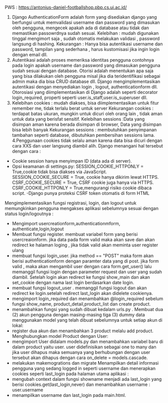 PWS : https://antonius-daniel-footballshop.pbp.cs.ui.ac.id/

1. Django AuthenticationForm adalah form yang disediakan django yang berfungsi untuk memvalidasi username dan password yang dimasukan oleh pengguna, mengecek apakah ada di database atau tidak dan memastikan passowrdnya sudah sesuai.
   Kelebihan : mudah digunakan tinggal mengimort saja , sudah otomatis melakukan validasi , password langsung di hashing.
   Kekurangan : Hanya bisa autentikasi username dan password, tampilan yang sederhana , harus kustomisasi jika ingin login dengan email dll.
2. Autentikasi adalah proses memeriksa identitas pengguna contohnya pada login apakah username dan password yang dimasukan pengguna sudah sesuai dengan database. Otorisi adalah menentukan apa saja yang bisa dilakukan oleh pengguna misal jika dia teridentifikasi sebagai admin maka dia bisa CRUD database dll. Django mengimplementasikan autentikasi dengan menyediakan login , logout, authenticationform dll. Otorosiasi yang diimplementasikan di Django adalah seperti decorator login_required, properti seperti user.is_staff,user.is_superuser dll.
3. Kelebihan cookies : mudah diakses, bisa diimplementasikan untuk fitur remember me, tidak terlalu berat untuk server
   Kekurangan cookies : terdapat batas ukuran, mungkin untuk dicuri oleh orang lain , tidak aman untuk data yang berisfat sensitif.
   Kelebihan sessions :Data yang disimpan aman karena berada disimpan di browser, Data yang disimpan bisa lebih banyak
   Kekurangan sessions : membutuhkan penyimpanan tambahan seperti database, dibutuhkan pembersihan sessions lama.
4.Penggunaan cookies tidak selalu aman karena data bisa dicuri dengan cara XXS dan user langsung diambil alih. Django menangani hal tersebut dengan cara :
- Cookie session hanya menyimpan ID (data ada di server).
- Opsi keamanan di settings.py:
    SESSION_COOKIE_HTTPONLY = True,cookie tidak bisa diakses via JavaScript.
    SESSION_COOKIE_SECURE = True, cookie hanya dikirim lewat HTTPS.
    CSRF_COOKIE_SECURE = True, CSRF cookie juga hanya via HTTPS.
    CSRF_COOKIE_HTTPONLY = True,mengurangi risiko cookie dibaca script.
-Django punya proteksi CSRF token otomatis di form HTML

Mengimplementasikan fungsi registrasi, login, dan logout untuk memungkinkan pengguna mengakses aplikasi sebelumnya sesuai dengan status login/logoutnya :
 - Mengimport usercreationform,authenticationmform, authenticate,login,logout
 - Membuat fungsi register. membuat variabel form yang berisi usercreaionform. jika data pada form valid maka akan save dan akan redirect ke halaman loging , jika tidak valid akan meminta user register ulang
 - membuat fungsi login_user. jika method == "POST" maka form akan berisi authenticationform dengan paramter data yang di post. jika form valid , maka akan mengambil user dengan cara form.get_user() lalu memanggil fungsi login dengan parameter request dan user yang sudah diambil. Setelah login akan redirect ke fungsi show_main dan akan set_cookie dengan nama last login berdasarkan date login.
 - membuat fungsi logout_user . memanggil fungsi logout dan akan redirect ke login.setelah redirect last_login akan didelete cookienya.
 - mengimport login_required dan menambahkan @login_required sebelum fungsi show_name, product_detail,product_list dan create product.
 - menambahkan fungsi yang sudah dibuat kedalam urls.py .
Membuat dua (2) akun pengguna dengan masing-masing tiga (3) dummy data menggunakan model yang telah dibuat sebelumnya untuk setiap akun di lokal:
 - register dua akun dan menambahkan 3 product melalu add product.
Menghubungkan model Product dengan User:
- mengimport User didalam models.py dan menambahkan variabel baru di dalam product yaitu user. user didefinisikan sebagai one to many dan jika user dihapus maka semuanya yang berhubungan dengan user tersebut akan dihapus dengan cara on_delete = models.cascade.
- melakukan makemogrations dan migrate
Menampilkan detail informasi pengguna yang sedang logged in seperti username dan menerapkan cookies seperti last_login pada halaman utama aplikasi :
 - mengubah context dalam fungsi showname menjadi ada last_login yang berisi cookies.get(last_login,never) dan menambahkan username : user.username
 - menampilkan username dan last_login pada main.html.
   



